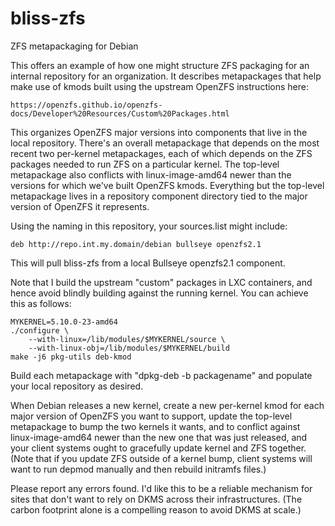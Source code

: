 # bliss-zfs
ZFS metapackaging for Debian

This offers an example of how one might structure ZFS packaging for an
internal repository for an organization. It describes metapackages that
help make use of kmods built using the upstream OpenZFS instructions here:

```
https://openzfs.github.io/openzfs-docs/Developer%20Resources/Custom%20Packages.html
```

This organizes OpenZFS major versions into components that live in the
local repository. There's an overall metapackage that depends on the most
recent two per-kernel metapackages, each of which depends on the ZFS
packages needed to run ZFS on a particular kernel. The top-level
metapackage also conflicts with linux-image-amd64 newer than the versions
for which we've built OpenZFS kmods. Everything but the top-level
metapackage lives in a repository component directory tied to the major
version of OpenZFS it represents.

Using the naming in this repository, your sources.list might include:

```
deb http://repo.int.my.domain/debian bullseye openzfs2.1
```

This will pull bliss-zfs from a local Bullseye openzfs2.1 component.

Note that I build the upstream "custom" packages in LXC containers, and
hence avoid blindly building against the running kernel. You can achieve
this as follows:

```
MYKERNEL=5.10.0-23-amd64
./configure \
    --with-linux=/lib/modules/$MYKERNEL/source \
    --with-linux-obj=/lib/modules/$MYKERNEL/build
make -j6 pkg-utils deb-kmod
```

Build each metapackage with "dpkg-deb -b packagename" and populate your
local repository as desired.

When Debian releases a new kernel, create a new per-kernel kmod for each
major version of OpenZFS you want to support, update the top-level
metapackage to bump the two kernels it wants, and to conflict against
linux-image-amd64 newer than the new one that was just released, and your
client systems ought to gracefully update kernel and ZFS together. (Note
that if you update ZFS outside of a kernel bump, client systems will want
to run depmod manually and then rebuild initramfs files.)

Please report any errors found. I'd like this to be a reliable mechanism
for sites that don't want to rely on DKMS across their infrastructures.
(The carbon footprint alone is a compelling reason to avoid DKMS at scale.)

